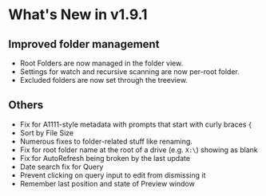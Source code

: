 # What's New in v1.9.1

## Improved folder management

* Root Folders are now managed in the folder view.
* Settings for watch and recursive scanning are now per-root folder.
* Excluded folders are now set through the treeview.

## Others

* Fix for A1111-style metadata with prompts that start with curly braces `{`
* Sort by File Size
* Numerous fixes to folder-related stuff like renaming. 
* Fix for root folder name at the root of a drive (e.g. `X:\`) showing as blank
* Fix for AutoRefresh being broken by the last update
* Date search fix for Query
* Prevent clicking on query input to edit from dismissing it
* Remember last position and state of Preview window